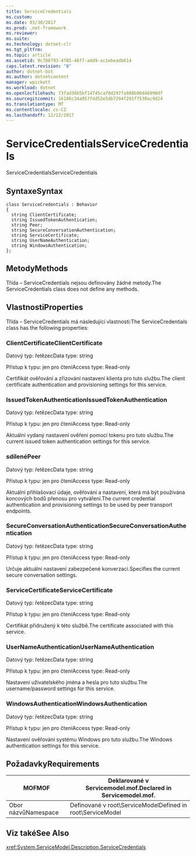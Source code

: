 ```yaml
---
title: ServiceCredentials
ms.custom: 
ms.date: 03/30/2017
ms.prod: .net-framework
ms.reviewer: 
ms.suite: 
ms.technology: dotnet-clr
ms.tgt_pltfrm: 
ms.topic: article
ms.assetid: 9c780793-4785-46f7-add9-ac1ebeadb614
caps.latest.revision: "8"
author: dotnet-bot
ms.author: dotnetcontent
manager: wpickett
ms.workload: dotnet
ms.openlocfilehash: 73fad36b5bf14745ca70d297fa988b90d46990df
ms.sourcegitcommit: 16186c34a957fdd52e5db7294f291f7530ac9d24
ms.translationtype: MT
ms.contentlocale: cs-CZ
ms.lasthandoff: 12/22/2017
---
```

# <a name="servicecredentials"></a><span data-ttu-id="30931-102">ServiceCredentials</span><span class="sxs-lookup"><span data-stu-id="30931-102">ServiceCredentials</span></span>
<span data-ttu-id="30931-103">ServiceCredentials</span><span class="sxs-lookup"><span data-stu-id="30931-103">ServiceCredentials</span></span>  
  
## <a name="syntax"></a><span data-ttu-id="30931-104">Syntaxe</span><span class="sxs-lookup"><span data-stu-id="30931-104">Syntax</span></span>  
  
```  
class ServiceCredentials : Behavior  
{  
  string ClientCertificate;  
  string IssuedTokenAuthentication;  
  string Peer;  
  string SecureConversationAuthentication;  
  string ServiceCertificate;  
  string UserNameAuthentication;  
  string WindowsAuthentication;  
};  
```  
  
## <a name="methods"></a><span data-ttu-id="30931-105">Metody</span><span class="sxs-lookup"><span data-stu-id="30931-105">Methods</span></span>  
 <span data-ttu-id="30931-106">Třída – ServiceCredentials nejsou definovány žádné metody.</span><span class="sxs-lookup"><span data-stu-id="30931-106">The ServiceCredentials class does not define any methods.</span></span>  
  
## <a name="properties"></a><span data-ttu-id="30931-107">Vlastnosti</span><span class="sxs-lookup"><span data-stu-id="30931-107">Properties</span></span>  
 <span data-ttu-id="30931-108">Třída – ServiceCredentials má následující vlastnosti:</span><span class="sxs-lookup"><span data-stu-id="30931-108">The ServiceCredentials class has the following properties:</span></span>  
  
### <a name="clientcertificate"></a><span data-ttu-id="30931-109">ClientCertificate</span><span class="sxs-lookup"><span data-stu-id="30931-109">ClientCertificate</span></span>  
 <span data-ttu-id="30931-110">Datový typ: řetězec</span><span class="sxs-lookup"><span data-stu-id="30931-110">Data type: string</span></span>  
  
 <span data-ttu-id="30931-111">Přístup k typu: jen pro čtení</span><span class="sxs-lookup"><span data-stu-id="30931-111">Access type: Read-only</span></span>  
  
 <span data-ttu-id="30931-112">Certifikát ověřování a zřizování nastavení klienta pro tuto službu.</span><span class="sxs-lookup"><span data-stu-id="30931-112">The client certificate authentication and provisioning settings for this service.</span></span>  
  
### <a name="issuedtokenauthentication"></a><span data-ttu-id="30931-113">IssuedTokenAuthentication</span><span class="sxs-lookup"><span data-stu-id="30931-113">IssuedTokenAuthentication</span></span>  
 <span data-ttu-id="30931-114">Datový typ: řetězec</span><span class="sxs-lookup"><span data-stu-id="30931-114">Data type: string</span></span>  
  
 <span data-ttu-id="30931-115">Přístup k typu: jen pro čtení</span><span class="sxs-lookup"><span data-stu-id="30931-115">Access type: Read-only</span></span>  
  
 <span data-ttu-id="30931-116">Aktuální vydaný nastavení ověření pomocí tokenu pro tuto službu.</span><span class="sxs-lookup"><span data-stu-id="30931-116">The current issued token authentication settings for this service.</span></span>  
  
### <a name="peer"></a><span data-ttu-id="30931-117">sdílené</span><span class="sxs-lookup"><span data-stu-id="30931-117">Peer</span></span>  
 <span data-ttu-id="30931-118">Datový typ: řetězec</span><span class="sxs-lookup"><span data-stu-id="30931-118">Data type: string</span></span>  
  
 <span data-ttu-id="30931-119">Přístup k typu: jen pro čtení</span><span class="sxs-lookup"><span data-stu-id="30931-119">Access type: Read-only</span></span>  
  
 <span data-ttu-id="30931-120">Aktuální přihlašovací údaje, ověřování a nastavení, která má být používána koncových bodů přenosu pro vytváření.</span><span class="sxs-lookup"><span data-stu-id="30931-120">The current credential authentication and provisioning settings to be used by peer transport endpoints.</span></span>  
  
### <a name="secureconversationauthentication"></a><span data-ttu-id="30931-121">SecureConversationAuthentication</span><span class="sxs-lookup"><span data-stu-id="30931-121">SecureConversationAuthentication</span></span>  
 <span data-ttu-id="30931-122">Datový typ: řetězec</span><span class="sxs-lookup"><span data-stu-id="30931-122">Data type: string</span></span>  
  
 <span data-ttu-id="30931-123">Přístup k typu: jen pro čtení</span><span class="sxs-lookup"><span data-stu-id="30931-123">Access type: Read-only</span></span>  
  
 <span data-ttu-id="30931-124">Určuje aktuální nastavení zabezpečené konverzaci.</span><span class="sxs-lookup"><span data-stu-id="30931-124">Specifies the current secure conversation settings.</span></span>  
  
### <a name="servicecertificate"></a><span data-ttu-id="30931-125">ServiceCertificate</span><span class="sxs-lookup"><span data-stu-id="30931-125">ServiceCertificate</span></span>  
 <span data-ttu-id="30931-126">Datový typ: řetězec</span><span class="sxs-lookup"><span data-stu-id="30931-126">Data type: string</span></span>  
  
 <span data-ttu-id="30931-127">Přístup k typu: jen pro čtení</span><span class="sxs-lookup"><span data-stu-id="30931-127">Access type: Read-only</span></span>  
  
 <span data-ttu-id="30931-128">Certifikát přidružený k této službě.</span><span class="sxs-lookup"><span data-stu-id="30931-128">The certificate associated with this service.</span></span>  
  
### <a name="usernameauthentication"></a><span data-ttu-id="30931-129">UserNameAuthentication</span><span class="sxs-lookup"><span data-stu-id="30931-129">UserNameAuthentication</span></span>  
 <span data-ttu-id="30931-130">Datový typ: řetězec</span><span class="sxs-lookup"><span data-stu-id="30931-130">Data type: string</span></span>  
  
 <span data-ttu-id="30931-131">Přístup k typu: jen pro čtení</span><span class="sxs-lookup"><span data-stu-id="30931-131">Access type: Read-only</span></span>  
  
 <span data-ttu-id="30931-132">Nastavení uživatelského jména a hesla pro tuto službu.</span><span class="sxs-lookup"><span data-stu-id="30931-132">The username/password settings for this service.</span></span>  
  
### <a name="windowsauthentication"></a><span data-ttu-id="30931-133">WindowsAuthentication</span><span class="sxs-lookup"><span data-stu-id="30931-133">WindowsAuthentication</span></span>  
 <span data-ttu-id="30931-134">Datový typ: řetězec</span><span class="sxs-lookup"><span data-stu-id="30931-134">Data type: string</span></span>  
  
 <span data-ttu-id="30931-135">Přístup k typu: jen pro čtení</span><span class="sxs-lookup"><span data-stu-id="30931-135">Access type: Read-only</span></span>  
  
 <span data-ttu-id="30931-136">Nastavení ověřování systému Windows pro tuto službu.</span><span class="sxs-lookup"><span data-stu-id="30931-136">The Windows authentication settings for this service.</span></span>  
  
## <a name="requirements"></a><span data-ttu-id="30931-137">Požadavky</span><span class="sxs-lookup"><span data-stu-id="30931-137">Requirements</span></span>  
  
|<span data-ttu-id="30931-138">MOF</span><span class="sxs-lookup"><span data-stu-id="30931-138">MOF</span></span>|<span data-ttu-id="30931-139">Deklarované v Servicemodel.mof.</span><span class="sxs-lookup"><span data-stu-id="30931-139">Declared in Servicemodel.mof.</span></span>|  
|---------|-----------------------------------|  
|<span data-ttu-id="30931-140">Obor názvů</span><span class="sxs-lookup"><span data-stu-id="30931-140">Namespace</span></span>|<span data-ttu-id="30931-141">Definované v root\ServiceModel</span><span class="sxs-lookup"><span data-stu-id="30931-141">Defined in root\ServiceModel</span></span>|  
  
## <a name="see-also"></a><span data-ttu-id="30931-142">Viz také</span><span class="sxs-lookup"><span data-stu-id="30931-142">See Also</span></span>  
 <xref:System.ServiceModel.Description.ServiceCredentials>
